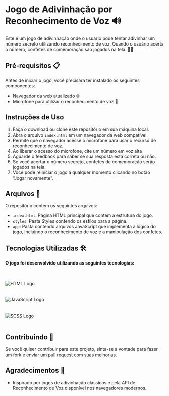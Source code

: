 # Jogo de Adivinhação por Reconhecimento de Voz 🔊

Este é um jogo de adivinhação onde o usuário pode tentar adivinhar um número secreto utilizando reconhecimento de voz. Quando o usuário acerta o número, confetes de comemoração são jogados na tela. 🎉🎊

## Pré-requisitos 📋

Antes de iniciar o jogo, você precisará ter instalado os seguintes componentes:

- Navegador da web atualizado 🌐
- Microfone para utilizar o reconhecimento de voz 🎤

## Instruções de Uso

1. Faça o download ou clone este repositório em sua máquina local.
2. Abra o arquivo `index.html` em um navegador da web compatível.
3. Permite que o navegador acesse o microfone para usar o recurso de reconhecimento de voz.
4. Ao liberar o acesso do microfone, cite um número em voz alta
5. Aguarde o feedback para saber se sua resposta está correta ou não.
6. Se você acertar o número secreto, confetes de comemoração serão jogados na tela.
7. Você pode reiniciar o jogo a qualquer momento clicando no botão "Jogar novamente".

## Arquivos 📁

O repositório contém os seguintes arquivos:

- `index.html`: Página HTML principal que contém a estrutura do jogo.
- `styles`: Pasta Styles contendo os estilos para a página.
- `app`: Pasta contendo arquivos JavaScript que implementa a lógica do jogo, incluindo o reconhecimento de voz e a manipulação dos confetes.

## Tecnologias Utilizadas 🛠️

<strong>O jogo foi desenvolvido utilizando as seguintes tecnologias:</strong><br><br><br>

![HTML Logo](https://upload.wikimedia.org/wikipedia/commons/thumb/6/61/HTML5_logo_and_wordmark.svg/170px-HTML5_logo_and_wordmark.svg.png)<br><br><br>
![JavaScript Logo](https://upload.wikimedia.org/wikipedia/commons/thumb/6/6a/JavaScript-logo.png/170px-JavaScript-logo.png)<br><br><br>
![SCSS Logo](https://upload.wikimedia.org/wikipedia/commons/thumb/9/96/Sass_Logo_Color.svg/170px-Sass_Logo_Color.svg.png)<br><br>

## Contribuindo 🤝

Se você quiser contribuir para este projeto, sinta-se à vontade para fazer um fork e enviar um pull request com suas melhorias.

## Agradecimentos 💙
- Inspirado por jogos de adivinhação clássicos e pela API de Reconhecimento de Voz disponível nos navegadores modernos.

